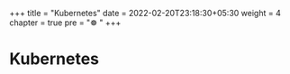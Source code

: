 +++
title = "Kubernetes"
date = 2022-02-20T23:18:30+05:30
weight = 4
chapter = true
pre = "☸️ "
+++

# Kubernetes
